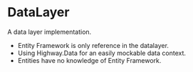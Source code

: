 DataLayer
=========

A data layer implementation.

- Entity Framework is only reference in the datalayer.
- Using Highway.Data for an easily mockable data context.
- Entities have no knowledge of Entity Framework.

